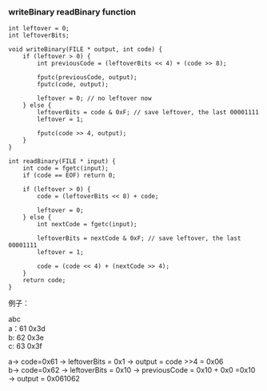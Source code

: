 
### writeBinary readBinary function


    int leftover = 0;
    int leftoverBits;
    
    void writeBinary(FILE * output, int code) {
        if (leftover > 0) {
            int previousCode = (leftoverBits << 4) + (code >> 8);
            
            fputc(previousCode, output);
            fputc(code, output);
            
            leftover = 0; // no leftover now
        } else {
            leftoverBits = code & 0xF; // save leftover, the last 00001111
            leftover = 1;
            
            fputc(code >> 4, output);
        }
    }
    
    int readBinary(FILE * input) {
        int code = fgetc(input);    
        if (code == EOF) return 0;
    
        if (leftover > 0) {
            code = (leftoverBits << 8) + code;
            
            leftover = 0;
        } else {
            int nextCode = fgetc(input);
            
            leftoverBits = nextCode & 0xF; // save leftover, the last 00001111
            leftover = 1;
            
            code = (code << 4) + (nextCode >> 4);
        }
        return code;
    }
    

例子：

abc  
a：61 0x3d  
b: 62 0x3e  
c: 63 0x3f 

a-> code=0x61 -> leftoverBits = 0x1 -> output = code >>4 = 0x06  
b-> code=0x62 -> leftoverBits = 0x10 -> previousCode = 0x10 + 0x0 =0x10 -> output = 0x061062
